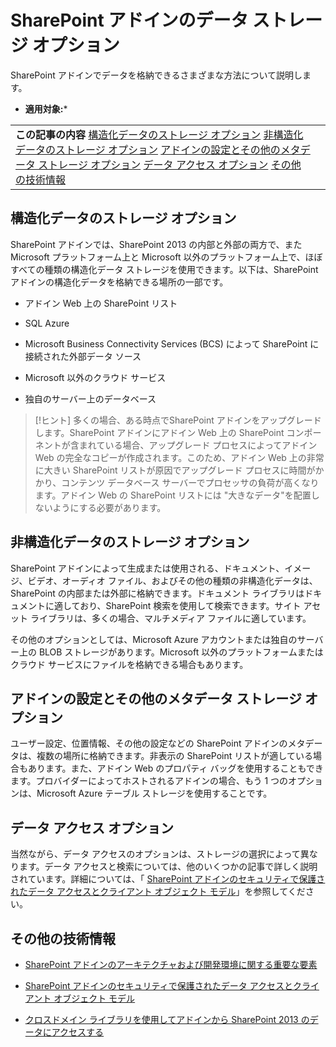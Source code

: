 

# SharePoint アドインのデータ ストレージ オプション
SharePoint アドインでデータを格納できるさまざまな方法について説明します。
 * **適用対象:*** 
  
    
    


|||
|:-----|:-----|
|**この記事の内容**          [構造化データのストレージ オプション](#StructuredData)           [非構造化データのストレージ オプション](#UnStructuredData)           [アドインの設定とその他のメタデータ ストレージ オプション](#AppMetadata)           [データ アクセス オプション](#DataAccess)           [その他の技術情報](#AddtionalResources)||
   

## 構造化データのストレージ オプション
<a name="StructuredData"> </a>

SharePoint アドインでは、SharePoint 2013 の内部と外部の両方で、また Microsoft プラットフォーム上と Microsoft 以外のプラットフォーム上で、ほぼすべての種類の構造化データ ストレージを使用できます。以下は、SharePoint アドインの構造化データを格納できる場所の一部です。
  
    
    

- アドイン Web 上の SharePoint リスト
    
  
- SQL Azure
    
  
- Microsoft Business Connectivity Services (BCS) によって SharePoint に接続された外部データ ソース
    
  
- Microsoft 以外のクラウド サービス
    
  
- 独自のサーバー上のデータベース
    
  

> [!ヒント]
> 多くの場合、ある時点でSharePoint アドインをアップグレードします。SharePoint アドインにアドイン Web 上の SharePoint コンポーネントが含まれている場合、アップグレード プロセスによってアドイン Web の完全なコピーが作成されます。このため、アドイン Web 上の非常に大きい SharePoint リストが原因でアップグレード プロセスに時間がかかり、コンテンツ データベース サーバーでプロセッサの負荷が高くなります。アドイン Web の SharePoint リストには "大きなデータ"を配置しないようにする必要があります。 
  
    
    


## 非構造化データのストレージ オプション
<a name="UnStructuredData"> </a>

SharePoint アドインによって生成または使用される、ドキュメント、イメージ、ビデオ、オーディオ ファイル、およびその他の種類の非構造化データは、SharePoint の内部または外部に格納できます。ドキュメント ライブラリはドキュメントに適しており、SharePoint 検索を使用して検索できます。サイト アセット ライブラリは、多くの場合、マルチメディア ファイルに適しています。 
  
    
    
その他のオプションとしては、Microsoft Azure アカウントまたは独自のサーバー上の BLOB ストレージがあります。Microsoft 以外のプラットフォームまたはクラウド サービスにファイルを格納できる場合もあります。
  
    
    

## アドインの設定とその他のメタデータ ストレージ オプション
<a name="AppMetadata"> </a>

ユーザー設定、位置情報、その他の設定などの SharePoint アドインのメタデータは、複数の場所に格納できます。非表示の SharePoint リストが適している場合もあります。また、アドイン Web のプロパティ バッグを使用することもできます。プロバイダーによってホストされるアドインの場合、もう 1 つのオプションは、Microsoft Azure テーブル ストレージを使用することです。 
  
    
    

## データ アクセス オプション
<a name="DataAccess"> </a>

当然ながら、データ アクセスのオプションは、ストレージの選択によって異なります。データ アクセスと検索については、他のいくつかの記事で詳しく説明されています。詳細については、「 [SharePoint アドインのセキュリティで保護されたデータ アクセスとクライアント オブジェクト モデル](secure-data-access-and-client-object-models-for-sharepoint-add-ins.md)」を参照してください。
  
    
    

## その他の技術情報
<a name="AddtionalResources"> </a>


-  [SharePoint アドインのアーキテクチャおよび開発環境に関する重要な要素](important-aspects-of-the-sharepoint-add-in-architecture-and-development-landscap.md)
    
  
-  [SharePoint アドインのセキュリティで保護されたデータ アクセスとクライアント オブジェクト モデル](secure-data-access-and-client-object-models-for-sharepoint-add-ins.md)
    
  
-  [クロスドメイン ライブラリを使用してアドインから SharePoint 2013 のデータにアクセスする](access-sharepoint-2013-data-from-add-ins-using-the-cross-domain-library.md)
    
  

  
    
    